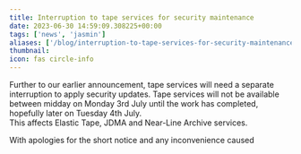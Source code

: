 ```yaml
---
title: Interruption to tape services for security maintenance
date: 2023-06-30 14:59:09.308225+00:00
tags: ['news', 'jasmin']
aliases: ['/blog/interruption-to-tape-services-for-security-maintenance']
thumbnail: 
icon: fas circle-info
---
```


Further to our earlier announcement, tape services will need a separate interruption to apply security updates. Tape services will not be available between midday on Monday 3rd July until the work has completed, hopefully later on Tuesday 4th July.  
This affects Elastic Tape, JDMA and Near-Line Archive services.  
  
With apologies for the short notice and any inconvenience caused


